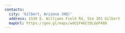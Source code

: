```yaml
---
contacts:
  city: 'Gilbert, Arizona (HQ)'
  address: 1530 E. Williams Field Rd, Ste 101 Gilbert
  mapUrl: https://goo.gl/maps/wdU1F46CtDLUeP488
---
```

